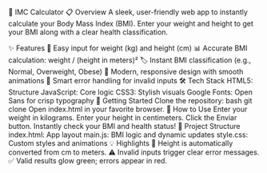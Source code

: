 🌟 IMC Calculator
📋 Overview
A sleek, user-friendly web app to instantly calculate your Body Mass Index (BMI). Enter your weight and height to get your BMI along with a clear health classification.

✨ Features
🧮 Easy input for weight (kg) and height (cm)
📊 Accurate BMI calculation: weight / (height in meters)²
🏷️ Instant BMI classification (e.g., Normal, Overweight, Obese)
🎨 Modern, responsive design with smooth animations
🚫 Smart error handling for invalid inputs
🛠️ Tech Stack
HTML5: Structure
JavaScript: Core logic
CSS3: Stylish visuals
Google Fonts: Open Sans for crisp typography
🚀 Getting Started
Clone the repository:
bash
git clone <repo-url>
Open index.html in your favorite browser.
📱 How to Use
Enter your weight in kilograms.
Enter your height in centimeters.
Click the Enviar button.
Instantly check your BMI and health status!
📂 Project Structure
index.html: App layout
main.js: BMI logic and dynamic updates
style.css: Custom styles and animations
💡 Highlights
📏 Height is automatically converted from cm to meters.
⚠️ Invalid inputs trigger clear error messages.
✅ Valid results glow green; errors appear in red.
